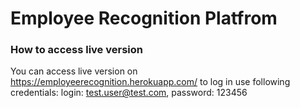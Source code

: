 # Employee Recognition Platfrom

### How to access live version
You can access live version on https://employeerecognition.herokuapp.com/
to log in use following credentials: login: test.user@test.com, password: 123456
